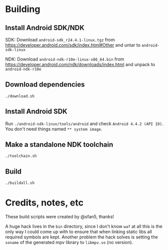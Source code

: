 # Building

## Install Android SDK/NDK

SDK: Download `android-sdk_r24.4.1-linux.tgz` from https://developer.android.com/sdk/index.html#Other and untar to `android-sdk-linux`

NDK: Download `android-ndk-r10e-linux-x86_64.bin` from https://developer.android.com/ndk/downloads/index.html and unpack to `android-ndk-r10e`

## Download dependencies

```
./download.sh
```

## Install Android SDK

Run `./android-sdk-linux/tools/android` and check `Android 4.4.2 (API 19)`. You don't need things named `** system image`.

## Make a standalone NDK toolchain

```
./toolchain.sh
```

## Build

```
./buildall.sh
```

# Credits, notes, etc

These build scripts were created by @sfan5, thanks!

A huge hack lives in the `bin` directory, since I don't know `waf` at all this is the only way I could come up with to ensure that when linking static libs all required symbols are kept. Another problem the hack solves is setting the `soname` of the generated mpv library to `libmpv.so` (no version).

